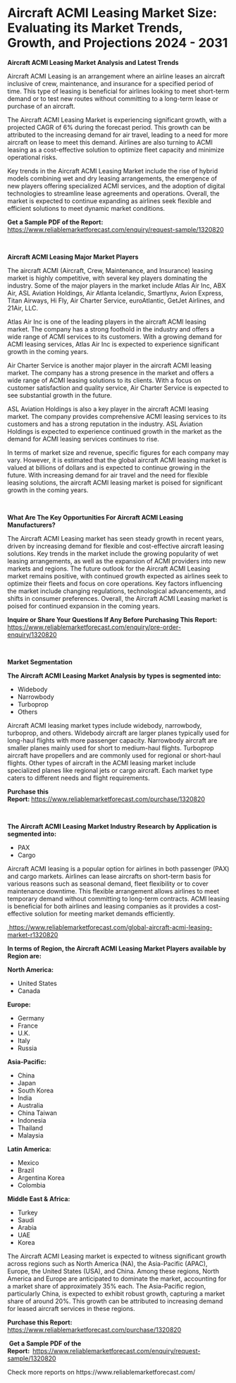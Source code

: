 <p><h1>Aircraft ACMI Leasing Market Size: Evaluating its Market Trends, Growth, and Projections 2024 - 2031</h1></p><p><strong>Aircraft ACMI Leasing Market Analysis and Latest Trends</strong></p>
<p><p>Aircraft ACMI Leasing is an arrangement where an airline leases an aircraft inclusive of crew, maintenance, and insurance for a specified period of time. This type of leasing is beneficial for airlines looking to meet short-term demand or to test new routes without committing to a long-term lease or purchase of an aircraft.</p><p>The Aircraft ACMI Leasing Market is experiencing significant growth, with a projected CAGR of 6% during the forecast period. This growth can be attributed to the increasing demand for air travel, leading to a need for more aircraft on lease to meet this demand. Airlines are also turning to ACMI leasing as a cost-effective solution to optimize fleet capacity and minimize operational risks.</p><p>Key trends in the Aircraft ACMI Leasing Market include the rise of hybrid models combining wet and dry leasing arrangements, the emergence of new players offering specialized ACMI services, and the adoption of digital technologies to streamline lease agreements and operations. Overall, the market is expected to continue expanding as airlines seek flexible and efficient solutions to meet dynamic market conditions.</p></p>
<p><strong>Get a Sample PDF of the Report:&nbsp;</strong> <a href="https://www.reliablemarketforecast.com/enquiry/request-sample/1320820">https://www.reliablemarketforecast.com/enquiry/request-sample/1320820</a></p>
<p>&nbsp;</p>
<p><strong>Aircraft ACMI Leasing Major Market Players</strong></p>
<p><p>The aircraft ACMI (Aircraft, Crew, Maintenance, and Insurance) leasing market is highly competitive, with several key players dominating the industry. Some of the major players in the market include Atlas Air Inc, ABX Air, ASL Aviation Holdings, Air Atlanta Icelandic, Smartlynx, Avion Express, Titan Airways, Hi Fly, Air Charter Service, euroAtlantic, GetJet Airlines, and 21Air, LLC.</p><p>Atlas Air Inc is one of the leading players in the aircraft ACMI leasing market. The company has a strong foothold in the industry and offers a wide range of ACMI services to its customers. With a growing demand for ACMI leasing services, Atlas Air Inc is expected to experience significant growth in the coming years.</p><p>Air Charter Service is another major player in the aircraft ACMI leasing market. The company has a strong presence in the market and offers a wide range of ACMI leasing solutions to its clients. With a focus on customer satisfaction and quality service, Air Charter Service is expected to see substantial growth in the future.</p><p>ASL Aviation Holdings is also a key player in the aircraft ACMI leasing market. The company provides comprehensive ACMI leasing services to its customers and has a strong reputation in the industry. ASL Aviation Holdings is expected to experience continued growth in the market as the demand for ACMI leasing services continues to rise.</p><p>In terms of market size and revenue, specific figures for each company may vary. However, it is estimated that the global aircraft ACMI leasing market is valued at billions of dollars and is expected to continue growing in the future. With increasing demand for air travel and the need for flexible leasing solutions, the aircraft ACMI leasing market is poised for significant growth in the coming years.</p></p>
<p>&nbsp;</p>
<p><strong>What Are The Key Opportunities For Aircraft ACMI Leasing Manufacturers?</strong></p>
<p><p>The Aircraft ACMI Leasing market has seen steady growth in recent years, driven by increasing demand for flexible and cost-effective aircraft leasing solutions. Key trends in the market include the growing popularity of wet leasing arrangements, as well as the expansion of ACMI providers into new markets and regions. The future outlook for the Aircraft ACMI Leasing market remains positive, with continued growth expected as airlines seek to optimize their fleets and focus on core operations. Key factors influencing the market include changing regulations, technological advancements, and shifts in consumer preferences. Overall, the Aircraft ACMI Leasing market is poised for continued expansion in the coming years.</p></p>
<p><strong>Inquire or Share Your Questions If Any Before Purchasing This Report:</strong> <a href="https://www.reliablemarketforecast.com/enquiry/pre-order-enquiry/1320820">https://www.reliablemarketforecast.com/enquiry/pre-order-enquiry/1320820</a></p>
<p>&nbsp;</p>
<p><strong>Market Segmentation</strong></p>
<p><strong>The Aircraft ACMI Leasing Market Analysis by types is segmented into:</strong></p>
<p><ul><li>Widebody</li><li>Narrowbody</li><li>Turboprop</li><li>Others</li></ul></p>
<p><p>Aircraft ACMI leasing market types include widebody, narrowbody, turboprop, and others. Widebody aircraft are larger planes typically used for long-haul flights with more passenger capacity. Narrowbody aircraft are smaller planes mainly used for short to medium-haul flights. Turboprop aircraft have propellers and are commonly used for regional or short-haul flights. Other types of aircraft in the ACMI leasing market include specialized planes like regional jets or cargo aircraft. Each market type caters to different needs and flight requirements.</p></p>
<p><strong>Purchase this Report:&nbsp;</strong><a href="https://www.reliablemarketforecast.com/purchase/1320820">https://www.reliablemarketforecast.com/purchase/1320820</a></p>
<p>&nbsp;</p>
<p><strong>The Aircraft ACMI Leasing Market Industry Research by Application is segmented into:</strong></p>
<p><ul><li>PAX</li><li>Cargo</li></ul></p>
<p><p>Aircraft ACMI leasing is a popular option for airlines in both passenger (PAX) and cargo markets. Airlines can lease aircrafts on short-term basis for various reasons such as seasonal demand, fleet flexibility or to cover maintenance downtime. This flexible arrangement allows airlines to meet temporary demand without committing to long-term contracts. ACMI leasing is beneficial for both airlines and leasing companies as it provides a cost-effective solution for meeting market demands efficiently.</p></p>
<p><a href="https://www.reliablemarketforecast.com/global-aircraft-acmi-leasing-market-r1320820">&nbsp;https://www.reliablemarketforecast.com/global-aircraft-acmi-leasing-market-r1320820</a></p>
<p><strong>In terms of Region, the Aircraft ACMI Leasing Market Players available by Region are:</strong></p>
<p>
    <p> <strong> North America: </strong>
        <ul>
            <li>United States</li>
            <li>Canada</li>
        </ul>
        </p> 
    <p> <strong> Europe: </strong>
        <ul>
            <li>Germany</li>
            <li>France</li>
            <li>U.K.</li>
            <li>Italy</li>
            <li>Russia</li>
        </ul>
        </p> 
    <p> <strong> Asia-Pacific: </strong>
        <ul>
            <li>China</li>
            <li>Japan</li>
            <li>South Korea</li>
            <li>India</li>
            <li>Australia</li>
            <li>China Taiwan</li>
            <li>Indonesia</li>
            <li>Thailand</li>
            <li>Malaysia</li>
        </ul>
        </p> 
    <p> <strong> Latin America: </strong>
        <ul>
            <li>Mexico</li>
            <li>Brazil</li>
            <li>Argentina Korea</li>
            <li>Colombia</li>
        </ul>
        </p> 
    <p> <strong> Middle East & Africa: </strong>
        <ul>
            <li>Turkey</li>
            <li>Saudi</li>
            <li>Arabia</li>
            <li>UAE</li>
            <li>Korea</li>
        </ul>
    </p>
    </p>
<p><p>The Aircraft ACMI Leasing market is expected to witness significant growth across regions such as North America (NA), the Asia-Pacific (APAC), Europe, the United States (USA), and China. Among these regions, North America and Europe are anticipated to dominate the market, accounting for a market share of approximately 35% each. The Asia-Pacific region, particularly China, is expected to exhibit robust growth, capturing a market share of around 20%. This growth can be attributed to increasing demand for leased aircraft services in these regions.</p></p>
<p><strong>Purchase this Report: </strong><a href="https://www.reliablemarketforecast.com/purchase/1320820">https://www.reliablemarketforecast.com/purchase/1320820</a></p>
<p>&nbsp;<strong>Get a Sample PDF of the Report:&nbsp;&nbsp;</strong><a href="https://www.reliablemarketforecast.com/enquiry/request-sample/1320820">https://www.reliablemarketforecast.com/enquiry/request-sample/1320820</a></p>
<p><strong></strong></p>
<p>Check more reports on https://www.reliablemarketforecast.com/</p>